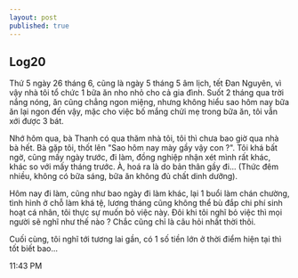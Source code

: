 ```yaml
---
layout: post
published: true
---
```


## Log20

Thứ 5 ngày 26 tháng 6, cũng là ngày 5 tháng 5 âm lịch, tết Đan Nguyên, vì vậy nhà tôi tổ chức 1 bữa ăn nho nhỏ cho cả gia đình. Suốt 2 tháng qua trời nắng nóng, ăn cũng chẳng ngon miệng, nhưng không hiểu sao hôm nay bữa ăn lại ngon đến vậy, mặc cho việc bố mắng chửi mẹ trong bữa ăn, tôi vẫn xới được 3 bát. 

Nhớ hôm qua, bà Thanh có qua thăm nhà tôi, tôi thì chưa bao giờ qua nhà bà hết. Bà gặp tôi, thốt lên "Sao hôm nay mày gầy vậy con ?". Tôi khá bất ngờ, cũng mấy ngày trước, đi làm, đồng nghiệp nhận xét mình rất khác, khác so với mấy tháng trước. À, hoá ra là do bản thân gầy đi... (Thức đêm nhiều, không có bữa sáng, bữa ăn không đủ chất dinh dưỡng).

Hôm nay đi làm, cũng như bao ngày đi làm khác, lại 1 buổi làm chán chường, tình hình ở chỗ làm khá tệ, lương tháng cũng không thể bù đắp chi phí sinh hoạt cá nhân, tôi thực sự muốn bỏ việc này. Đôi khi tôi nghĩ bỏ việc thì mọi người sẽ nghĩ như thế nào ? Chắc cũng chỉ là câu hỏi nhất thời thôi.

Cuối cùng, tôi nghĩ tới tương lai gần, có 1 số tiền lớn ở thời điểm hiện tại thì tốt biết bao...

11:43 PM